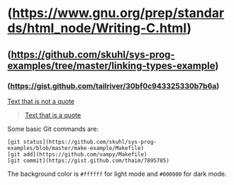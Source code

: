# (https://www.gnu.org/prep/standards/html_node/Writing-C.html)
## (https://github.com/skuhl/sys-prog-examples/tree/master/linking-types-example)
### (https://gist.github.com/tailriver/30bf0c943325330b7b6a)

[Text that is not a quote](https://github.com/cirosantilli/cpp-cheat/blob/81ab30c55634db24216e89ada1e0f271cac074e7/shared-library/basic/dlopen.c)
> [Text that is a quote](https://github.com/examplecode/dlopen-demo)

Some basic Git commands are:
```
[git status](https://github.com/skuhl/sys-prog-examples/blob/master/make-example/Makefile)
[git add](https://github.com/vampy/Makefile)
[git commit](https://gist.github.com/thaim/7895785)
```

The background color is `#ffffff` for light mode and `#000000` for dark mode.

